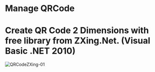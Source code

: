 # Manage QRCode
# Create QR Code 2 Dimensions with free library from ZXing.Net. (Visual Basic .NET 2010)


![QRCodeZXing-01](https://github.com/thongkorn/ManageQRCode/assets/27464308/88ec6f5c-b5c6-453f-aaf4-d81e36fe35d2)
